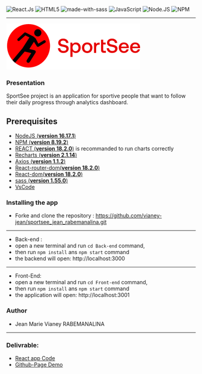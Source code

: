 ![React.Js](https://img.shields.io/badge/react-%2320232a.svg?style=for-the-badge&logo=react&logoColor=%2361DAFB)
![HTML5](https://img.shields.io/badge/html5-%23E34F26.svg?style=for-the-badge&logo=html5&logoColor=white)
![made-with-sass](	https://img.shields.io/badge/Sass-CC6699?style=for-the-badge&logo=sass&logoColor=white) 
![JavaScript](https://img.shields.io/badge/javascript-%23323330.svg?style=for-the-badge&logo=javascript&logoColor=%23F7DF1E)
![Node.JS](https://img.shields.io/badge/node.js-6DA55F?style=for-the-badge&logo=node.js&logoColor=white)
![NPM](https://img.shields.io/badge/NPM-%23000000.svg?style=for-the-badge&logo=npm&logoColor=white)

---

![logo](src/assets/logo_sportsee.svg)

### Presentation

SportSee project is an application for sportive people that want to follow their daily progress through analytics dashboard.

## Prerequisites

- [NodeJS (**version 16.17.1**)](https://nodejs.org/en/)
- [NPM (**version 8.19.2**)](https://www.npmjs.com/)
- [REACT (**version 18.2.0**)](https://en.reactjs.org/) is recommanded to run charts correctly
- [Recharts (**version 2.1.14**)](https://recharts.org/en-US/ )
- [Axios (**version 1.1.2**)](https://axios-http.com/)
- [React-router-dom(**version 18.2.0**)](https://en.reactjs.org/)
- [React-dom(**version 18.2.0**)](https://en.reactjs.org/)
- [sass (**version 1.55.0**)](https://sass-lang.com/install)
- [VsCode](https://code.visualstudio.com/)

### Installing the app
- Forke and clone the repository : https://github.com/vianey-jean/sportsee_jean_rabemanalina.git
---
- Back-end :
- open a new terminal and run `cd Back-end` command,
- then run `npm install` ans `npm start` command
- the backend will open: http://localhost:3000
---
- Front-End:
- open a new terminal and run `cd Front-end` command,
- then run `npm install` ans `npm start` command
- the application will open: http://localhost:3001

### Author
- Jean Marie Vianey RABEMANALINA

---

### Delivrable:

- [React app Code](https://github.com/vianey-jean/sportsee_jean_rabemanalina.git)  
- [Github-Page Demo](https://vianey-jean.github.io/sportsee_jean_rabemanalina/)  

